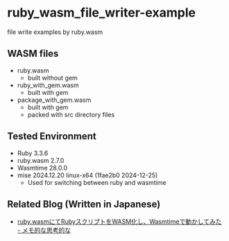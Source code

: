 # ruby_wasm_file_writer-example

file write examples by ruby.wasm

## WASM files

- ruby.wasm
  - built without gem
- ruby_with_gem.wasm
  - built with gem
- package_with_gem.wasm
  - built with gem
  - packed with src directory files 

## Tested Environment

- Ruby 3.3.6
- ruby.wasm 2.7.0
- Wasmtime 28.0.0
- mise 2024.12.20 linux-x64 (1fae2b0 2024-12-25)
  - Used for switching between ruby and wasmtime

## Related Blog (Written in Japanese)

- [ruby.wasmにてRubyスクリプトをWASM化し、Wasmtimeで動かしてみた - メモ的な思考的な](https://thinkami.hatenablog.com/entry/2024/12/28/231213)